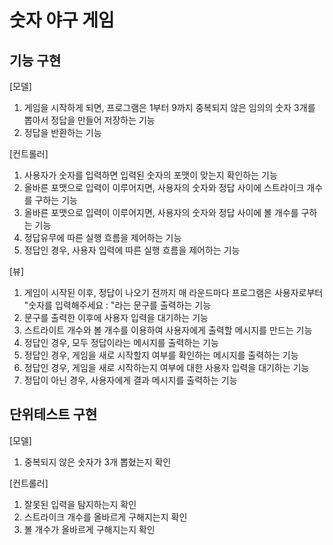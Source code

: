 # 숫자 야구 게임
## 기능 구현
 [모델]
 1) 게임을 시작하게 되면, 프로그램은 1부터 9까지 중복되지 않은 임의의 숫자 3개를 뽑아서 정답을 만들어 저장하는 기능
 2) 정답을 반환하는 기능
 
 [컨트롤러]
 1) 사용자가 숫자를 입력하면 입력된 숫자의 포맷이 맞는지 확인하는 기능
 2) 올바른 포맷으로 입력이 이루어지면, 사용자의 숫자와 정답 사이에 스트라이크 개수를 구하는 기능
 3) 올바른 포맷으로 입력이 이루어지면, 사용자의 숫자와 정답 사이에 볼 개수를 구하는 기능
 4)  정답유무에 따른 실행 흐름을 제어하는 기능
 5) 정답인 경우, 사용자 입력에 따른 실행 흐름을 제어하는 기능

 [뷰]
 1) 게임이 시작된 이후, 정답이 나오기 전까지 매 라운드마다 프로그램은 사용자로부터 "숫자를 입력해주세요 : "라는 문구를 출력하는 기능
 2) 문구를 출력한 이후에 사용자 입력을 대기하는 기능
 3) 스트라이트 개수와 볼 개수를 이용하여 사용자에게 출력할 메시지를 만드는 기능
 4) 정답인 경우, 모두 정답이라는 메시지를 출력하는 기능
 5) 정답인 경우, 게임을 새로 시작할지 여부를 확인하는 메시지를 출력하는 기능
 6) 정답인 경우, 게임을 새로 시작하는지 여부에 대한 사용자 입력을 대기하는 기능
 7) 정답이 아닌 경우, 사용자에게 결과 메시지를 출력하는 기능
 
## 단위테스트 구현
 [모델]
 1) 중복되지 않은 숫자가 3개 뽑혔는지 확인

 [컨트롤러]
 1) 잘못된 입력을 탐지하는지 확인
 1) 스트라이크 개수를 올바르게 구해지는지 확인
 1) 볼 개수가 올바르게 구해지는지 확인

